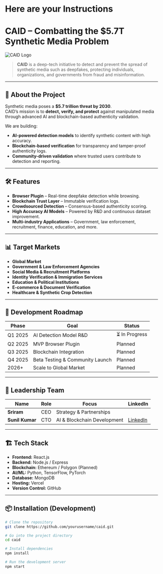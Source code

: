 # Here are your Instructions

# CAID – Combatting the $5.7T Synthetic Media Problem

![CAID Logo](https://customer-assets.emergentagent.com/job_deepfake-guard-1/artifacts/gnpp68oo_caid.jpg)

> **CAID** is a deep-tech initiative to detect and prevent the spread of synthetic media such as deepfakes, protecting individuals, organizations, and governments from fraud and misinformation.

---

## 🚀 About the Project

Synthetic media poses a **$5.7 trillion threat by 2030**.  
CAID’s mission is to **detect, verify, and protect** against manipulated media through advanced AI and blockchain-based authenticity validation.

We are building:

- **AI-powered detection models** to identify synthetic content with high accuracy.
- **Blockchain-based verification** for transparency and tamper-proof authenticity logs.
- **Community-driven validation** where trusted users contribute to detection and reporting.

---

## 🛠 Features

- **Browser Plugin** – Real-time deepfake detection while browsing.
- **Blockchain Trust Layer** – Immutable verification logs.
- **Crowdsourced Detection** – Consensus-based authenticity scoring.
- **High Accuracy AI Models** – Powered by R&D and continuous dataset improvement.
- **Multi-industry Applications** – Government, law enforcement, recruitment, finance, education, and more.

---

## 📊 Target Markets

- **Global Market**
- **Government & Law Enforcement Agencies**
- **Social Media & Recruitment Platforms**
- **Identity Verification & Immigration Services**
- **Education & Political Institutions**
- **E-commerce & Document Verification**
- **Healthcare & Synthetic Crop Detection**

---

## 📅 Development Roadmap

| Phase   | Goal                            | Status         |
| ------- | ------------------------------- | -------------- |
| Q1 2025 | AI Detection Model R&D          | ⏳ In Progress |
| Q2 2025 | MVP Browser Plugin              | Planned        |
| Q3 2025 | Blockchain Integration          | Planned        |
| Q4 2025 | Beta Testing & Community Launch | Planned        |
| 2026+   | Scale to Global Market          | Planned        |

---

## 👥 Leadership Team

| Name            | Role | Focus                       | LinkedIn                                                          |
| --------------- | ---- | --------------------------- | ----------------------------------------------------------------- |
| **Sriram**      | CEO  | Strategy & Partnerships     |
| **Sunil Kumar** | CTO  | AI & Blockchain Development | [LinkedIn](https://linkedin.com/in/nallani-sunil-kumar-67227a243) |

---

## 🏗 Tech Stack

- **Frontend:** React.js
- **Backend:** Node.js / Express
- **Blockchain:** Ethereum / Polygon (Planned)
- **AI/ML:** Python, TensorFlow, PyTorch
- **Database:** MongoDB
- **Hosting:** Vercel
- **Version Control:** GitHub

---

## 📦 Installation (Development)

```bash
# Clone the repository
git clone https://github.com/yourusername/caid.git

# Go into the project directory
cd caid

# Install dependencies
npm install

# Run the development server
npm start
```
